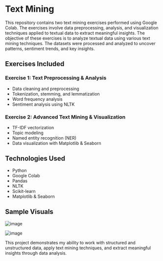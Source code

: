 # Text Mining

This repository contains two text mining exercises performed using Google Colab. The exercises involve data preprocessing, analysis, and visualization techniques applied to textual data to extract meaningful insights.
The objective of these exercises is to analyze textual data using various text mining techniques. The datasets were processed and analyzed to uncover patterns, sentiment trends, and key insights.

## Exercises Included

### Exercise 1: Text Preprocessing & Analysis
- Data cleaning and preprocessing
- Tokenization, stemming, and lemmatization
- Word frequency analysis
- Sentiment analysis using NLTK

### Exercise 2: Advanced Text Mining & Visualization
- TF-IDF vectorization
- Topic modeling
- Named entity recognition (NER)
- Data visualization with Matplotlib & Seaborn

## Technologies Used

- Python
- Google Colab
- Pandas
- NLTK
- Scikit-learn
- Matplotlib & Seaborn

## Sample Visuals

![image](https://github.com/user-attachments/assets/d496a749-fe09-4c43-8b34-414969d6467c)

![image](https://github.com/user-attachments/assets/59c9121b-9e67-40eb-99b0-d73b928f90d7)


This project demonstrates my ability to work with structured and unstructured data, apply text mining techniques, and extract meaningful insights through data analysis.
